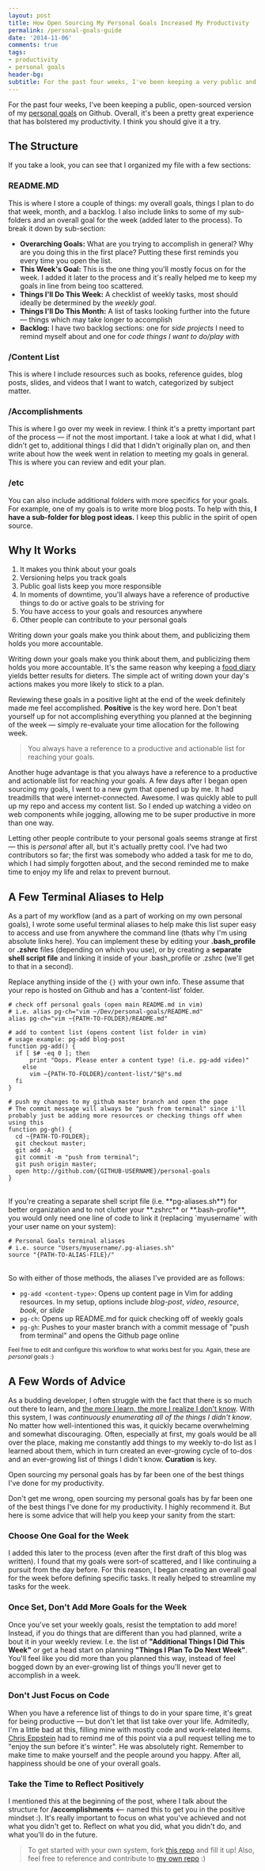 ```yaml
---
layout: post
title: How Open Sourcing My Personal Goals Increased My Productivity
permalink: /personal-goals-guide
date: '2014-11-06'
comments: true
tags:
- productivity
- personal goals
header-bg: 
subtitle: For the past four weeks, I've been keeping a very public and open version of my personal goals on Github. It has really made me a lot more productive, and you should give it a try.
---
```


For the past four weeks, I've been keeping a public, open-sourced version of my [personal goals](https://github.com/una/personal-goals) on Github. Overall, it's been a pretty great experience that has bolstered my productivity. I think you should give it a try.

## The Structure

If you take a look, you can see that I organized my file with a few sections:

### README.MD
This is where I store a couple of things: my overall goals, things I plan to do that week, month, and a backlog. I also include links to some of my sub-folders and an overall goal for the week (added later to the process). To break it down by sub-section:

- **Overarching Goals:** What are you trying to accomplish in general? Why are you doing this in the first place? Putting these first reminds you every time you open the list.
- **This Week's Goal:** This is the one thing you'll mostly focus on for the week. I added it later to the process and it's really helped me to keep my goals in line from being too scattered.
- **Things I'll Do This Week:** A checklist of weekly tasks, most should ideally be determined by the *weekly goal*.
- **Things I'll Do This Month:** A list of tasks looking further into the future &mdash; things which may take longer to accomplish
- **Backlog:** I have two backlog sections: one for *side projects* I need to remind myself about and one for *code things I want to do/play with*

### /Content List
This is where I include resources such as books, reference guides, blog posts, slides, and videos that I want to watch, categorized by subject matter.

### /Accomplishments
This is where I go over my week in review. I think it's a pretty important part of the process &mdash; if not the most important. I take a look at what I did, what I didn't get to, additional things I did that I didn't originally plan on, and then write about how the week went in relation to meeting my goals in general. This is where you can review and edit your plan.

### /etc
You can also include additional folders with more specifics for your goals. For example, one of my goals is to write more blog posts. To help with this, **I have a sub-folder for blog post ideas.** I keep this public in the spirit of open source.

## Why It Works

1. It makes you think about your goals
2. Versioning helps you track goals
3. Public goal lists keep you more responsible
4. In moments of downtime, you'll always have a reference of productive things to do or active goals to be striving for
5. You have access to your goals and resources anywhere
6. Other people can contribute to your personal goals

<a class="twitter-share quote right">
  Writing down your goals make you think about them, and publicizing them holds you more accountable.
</a>


Writing down your goals make you think about them, and publicizing them holds you more accountable. It's the same reason why keeping a [food diary](http://www.ncbi.nlm.nih.gov/pubmed/22795495) yields better results for dieters. The simple act of writing down your day's actions makes you more likely to stick to a plan. 

Reviewing these goals in a positive light at the end of the week definitely made me feel accomplished. **Positive** is the key word here. Don't beat yourself up for not accomplishing everything you planned at the beginning of the week &mdash; simply re-evaluate your time allocation for the following week.

<blockquote class="left">You always have a reference to a productive and actionable list for reaching your goals.</blockquote>

Another huge advantage is that you always have a reference to a productive and actionable list for reaching your goals. A few days after I began open sourcing my goals, I went to a new gym that opened up by me. It had treadmills that were internet-connected. Awesome. I was quickly able to pull up my repo and access my content list. So I ended up watching a video on web components while jogging, allowing me to be super productive in more than one way.

Letting other people contribute to your personal goals seems strange at first &mdash; this is *personal* after all, but it's actually pretty cool. I've had two contributors so far; the first was somebody who added a task for me to do, which I had simply forgotten about, and the second reminded me to make time to enjoy my life and relax to prevent burnout.

## A Few Terminal Aliases to Help

As a part of my workflow (and as a part of working on my own personal goals), I wrote some useful terminal aliases to help make this list super easy to access and use from anywhere the command line (thats why I'm using absolute links here). You can implement these by editing your **.bash_profile** or **.zshrc** files (depending on which you use), or by creating a **separate shell script file** and linking it inside of your .bash_profile or .zshrc (we'll get to that in a second).

Replace anything inside of the `{}` with your own info. These assume that your repo is hosted on Github and has a 'content-list' folder.

```
# check off personal goals (open main README.md in vim)
# i.e. alias pg-ch="vim ~/Dev/personal-goals/README.md"
alias pg-ch="vim ~{PATH-TO-FOLDER}/README.md"

# add to content list (opens content list folder in vim)
# usage example: pg-add blog-post
function pg-add() {
  if [ $# -eq 0 ]; then
      print "Oops. Please enter a content type! (i.e. pg-add video)"
    else
      vim ~{PATH-TO-FOLDER}/content-list/"$@"s.md
  fi
}

# push my changes to my github master branch and open the page
# The commit message will always be "push from terminal" since i'll probably just be adding more resources or checking things off when using this
function pg-gh() {
  cd ~{PATH-TO-FOLDER};
  git checkout master;
  git add -A;
  git commit -m "push from terminal";
  git push origin master;
  open http://github.com/{GITHUB-USERNAME}/personal-goals
}
```

<br>
If you're creating a separate shell script file (i.e. **pg-aliases.sh**) for better organization and to not clutter your **.zshrc** or **.bash-profile**, you would only need one line of code to link it (replacing `myusername` with your user name on your system):

```
# Personal Goals terminal aliases
# i.e. source "Users/myusername/.pg-aliases.sh"
source "{PATH-TO-ALIAS-FILE}/"
```

<br>
So with either of those methods, the aliases I've provided are as follows:

- `pg-add <content-type>`: Opens up content page in Vim for adding resources. In my setup, options include *blog-post*, *video*, *resource*, *book*, or *slide*
- `pg-ch`: Opens up README.md for quick checking off of weekly goals
- `pg-gh`: Pushes to your master branch with a commit message of "push from terminal" and opens the Github page online


<small>Feel free to edit and configure this workflow to what works best for you. Again, these are <em>personal</em> goals :)</small>

## A Few Words of Advice

As a budding developer, I often struggle with the fact that there is so much out there to learn, and <a href="" class="twitter-share">the more I learn, the more I realize I don't know</a>. With this system, I was *continuously enumerating all of the things I didn't know*. No matter how well-intentioned this was, it quickly became overwhelming and somewhat discouraging. Often, especially at first, my goals would be all over the place, making me constantly add things to my weekly to-do list as I learned about them, which in turn created an ever-growing cycle of to-dos and an ever-growing list of things I didn't know. **Curation** is key.

<a class="quote twitter-share left">Open sourcing my personal goals has by far been one of the best things I've done for my productivity.</a>

Don't get me wrong, open sourcing my personal goals has by far been one of the best things I've done for my productivity. I highly recommend it. But here is some advice that will help you keep your sanity from the start:
<br>

### Choose One Goal for the Week
I added this later to the process (even after the first draft of this blog was written). I found that my goals were sort-of scattered, and I like continuing a pursuit from the day before. For this reason, I began creating an overall goal for the week before defining specific tasks. It really helped to streamline my tasks for the week.

### Once Set, Don't Add More Goals for the Week
Once you've set your weekly goals, resist the temptation to add more! Instead, if you do things that are different than you had planned, write a bout it in your weekly review. I.e. the list of **"Additional Things I Did This Week"** or get a head start on planning **"Things I Plan To Do Next Week"**. You'll feel like you did more than you planned this way, instead of feel bogged down by an ever-growing list of things you'll never get to accomplish in a week.

### Don't Just Focus on Code
When you have a reference list of things to do in your spare time, it's great for being productive &mdash; but don't let that list take over your life. Admitedly, I'm a little bad at this, filling mine with mostly code and work-related items. [Chris Eppstein](https://twitter.com/chriseppstein) had to remind me of this point via a pull request telling me to "enjoy the sun before it's winter". He was absolutely right. Remember to make time to make yourself and the people around you happy. After all, <a class="twitter-share">happiness should be one of your overall goals.</a>

### Take the Time to Reflect Positively
I mentioned this at the beginning of the post, where I talk about the structure for **/accomplishments** <-- named this to get you in the positive mindset :). It's really important to focus on what you've achieved and not what you didn't get to. Reflect on what you did, what you didn't do, and what you'll do in the future.

<blockquote> To get started with your own system, fork <a href="https://github.com/una/personal-goals-starter">this repo</a> and fill it up! Also, feel free to reference and contribute to <a href="https://github.com/una/personal-goals">my own repo</a> :)</blockquote>
